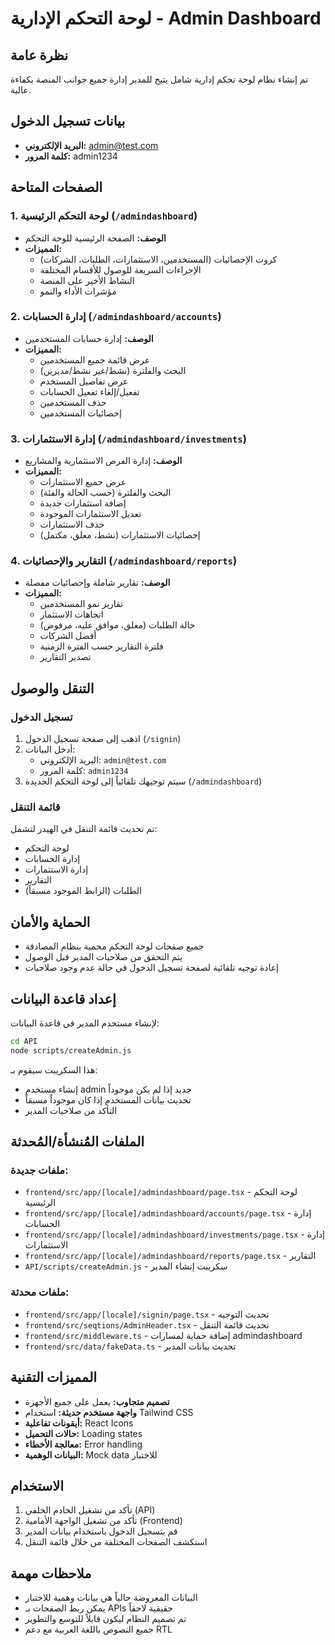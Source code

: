 # لوحة التحكم الإدارية - Admin Dashboard

## نظرة عامة
تم إنشاء نظام لوحة تحكم إدارية شامل يتيح للمدير إدارة جميع جوانب المنصة بكفاءة عالية.

## بيانات تسجيل الدخول
- **البريد الإلكتروني:** admin@test.com
- **كلمة المرور:** admin1234

## الصفحات المتاحة

### 1. لوحة التحكم الرئيسية (`/admindashboard`)
- **الوصف:** الصفحة الرئيسية للوحة التحكم
- **المميزات:**
  - كروت الإحصائيات (المستخدمين، الاستثمارات، الطلبات، الشركات)
  - الإجراءات السريعة للوصول للأقسام المختلفة
  - النشاط الأخير على المنصة
  - مؤشرات الأداء والنمو

### 2. إدارة الحسابات (`/admindashboard/accounts`)
- **الوصف:** إدارة حسابات المستخدمين
- **المميزات:**
  - عرض قائمة جميع المستخدمين
  - البحث والفلترة (نشط/غير نشط/مديرين)
  - عرض تفاصيل المستخدم
  - تفعيل/إلغاء تفعيل الحسابات
  - حذف المستخدمين
  - إحصائيات المستخدمين

### 3. إدارة الاستثمارات (`/admindashboard/investments`)
- **الوصف:** إدارة الفرص الاستثمارية والمشاريع
- **المميزات:**
  - عرض جميع الاستثمارات
  - البحث والفلترة (حسب الحالة والفئة)
  - إضافة استثمارات جديدة
  - تعديل الاستثمارات الموجودة
  - حذف الاستثمارات
  - إحصائيات الاستثمارات (نشط، معلق، مكتمل)

### 4. التقارير والإحصائيات (`/admindashboard/reports`)
- **الوصف:** تقارير شاملة وإحصائيات مفصلة
- **المميزات:**
  - تقارير نمو المستخدمين
  - اتجاهات الاستثمار
  - حالة الطلبات (معلق، موافق عليه، مرفوض)
  - أفضل الشركات
  - فلترة التقارير حسب الفترة الزمنية
  - تصدير التقارير

## التنقل والوصول

### تسجيل الدخول
1. اذهب إلى صفحة تسجيل الدخول (`/signin`)
2. أدخل البيانات:
   - البريد الإلكتروني: `admin@test.com`
   - كلمة المرور: `admin1234`
3. سيتم توجيهك تلقائياً إلى لوحة التحكم الجديدة (`/admindashboard`)

### قائمة التنقل
تم تحديث قائمة التنقل في الهيدر لتشمل:
- لوحة التحكم
- إدارة الحسابات
- إدارة الاستثمارات
- التقارير
- الطلبات (الرابط الموجود مسبقاً)

## الحماية والأمان
- جميع صفحات لوحة التحكم محمية بنظام المصادقة
- يتم التحقق من صلاحيات المدير قبل الوصول
- إعادة توجيه تلقائية لصفحة تسجيل الدخول في حالة عدم وجود صلاحيات

## إعداد قاعدة البيانات
لإنشاء مستخدم المدير في قاعدة البيانات:

```bash
cd API
node scripts/createAdmin.js
```

هذا السكريبت سيقوم بـ:
- إنشاء مستخدم admin جديد إذا لم يكن موجوداً
- تحديث بيانات المستخدم إذا كان موجوداً مسبقاً
- التأكد من صلاحيات المدير

## الملفات المُنشأة/المُحدثة

### ملفات جديدة:
- `frontend/src/app/[locale]/admindashboard/page.tsx` - لوحة التحكم الرئيسية
- `frontend/src/app/[locale]/admindashboard/accounts/page.tsx` - إدارة الحسابات
- `frontend/src/app/[locale]/admindashboard/investments/page.tsx` - إدارة الاستثمارات
- `frontend/src/app/[locale]/admindashboard/reports/page.tsx` - التقارير
- `API/scripts/createAdmin.js` - سكريبت إنشاء المدير

### ملفات محدثة:
- `frontend/src/app/[locale]/signin/page.tsx` - تحديث التوجيه
- `frontend/src/seqtions/AdminHeader.tsx` - تحديث قائمة التنقل
- `frontend/src/middleware.ts` - إضافة حماية لمسارات admindashboard
- `frontend/src/data/fakeData.ts` - تحديث بيانات المدير

## المميزات التقنية
- **تصميم متجاوب:** يعمل على جميع الأجهزة
- **واجهة مستخدم حديثة:** استخدام Tailwind CSS
- **أيقونات تفاعلية:** React Icons
- **حالات التحميل:** Loading states
- **معالجة الأخطاء:** Error handling
- **البيانات الوهمية:** Mock data للاختبار

## الاستخدام
1. تأكد من تشغيل الخادم الخلفي (API)
2. تأكد من تشغيل الواجهة الأمامية (Frontend)
3. قم بتسجيل الدخول باستخدام بيانات المدير
4. استكشف الصفحات المختلفة من خلال قائمة التنقل

## ملاحظات مهمة
- البيانات المعروضة حالياً هي بيانات وهمية للاختبار
- يمكن ربط الصفحات بـ APIs حقيقية لاحقاً
- تم تصميم النظام ليكون قابلاً للتوسع والتطوير
- جميع النصوص باللغة العربية مع دعم RTL

